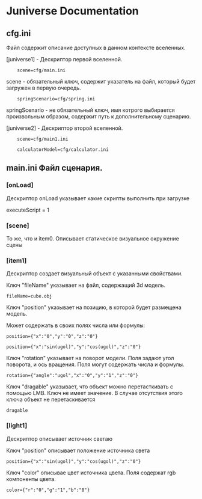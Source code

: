 # Juniverse Documentation

## cfg.ini

Файл содержит описание доступных в данном контексте вселенных.

[juniverse1] - Дескриптор первой вселенной.

        scene=cfg/main.ini

scene - обязательный ключ, содержит указатель на файл, который будет загружен в первую очередь.

        springScenario=cfg/spring.ini

springScenario - не обязательный ключ, имя котрого выбирается произвольным образом,
содержит путь к дополнительному сценарию.

[juniverse2] - Дескриптор второй вселенной.

        scene=cfg/main1.ini

        calculatorModel=cfg/calculator.ini

## main.ini Файл сценария.

### [onLoad]

Дескриптор onLoad указывает какие скрипты выполнить при загрузке



executeScript = 1

### [scene]

То же, что и item0. Описывает статическое визуальное окружение сцены




### [item1]

Дескриптор создает визуальный объект с указанными свойствами.

Ключ "fileName" указывает на файл, содержащий 3d модель.

    fileName=cube.obj

Ключ "position" указывает на позицию, в которой будет размещена модель.

Может содержать в своих полях числа или формулы:

    position={"x":"0","y":"0","z":"0"}

    position={"x":"sin(ugol)","y":"cos(ugol)","z":"0"}

Ключ "rotation" указывает
на поворот модели. Поля задают угол поворота, и ось вращения.
Поля могут содержать числа и формулы.

    rotation={"angle":"ugol","x":"0","y":"1","z":"0"}


Ключ "dragable" указывает, что объект можно перетасткивать с помощью LMB.
Ключ не имеет значение. В случае отсутствия этого ключа объект не перетаскивается

    dragable
    
### [light1]

Дескриптор описывает источник светаю

Ключ "position"  описывает положение источника света

    position={"x":"sin(ugol)","y":"cos(ugol)","z":"0"}
    
Ключ "color" описывае цвет источника цвета. Поля содержат rgb компоненты цвета. 

    color={"r":"0","g":"1","b":"0"}


